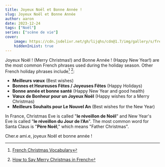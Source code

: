 ```yaml
---
title: Joyeux Noël et Bonne Année !
slug: Joyeux Noël et Bonne Année
author: aaron
date: 2023-12-24
tags: ["Noël"]
series: ["scène de vie"]
cover: 
    image: https://cdn.jsdelivr.net/gh/lijqhs/cdn@1.7/img/gallery/s/freestocks--Qf9JKLysUg-unsplash.jpg
    hiddenInList: true
---
```


Joyeux Noël ! (Merry Christmas!) and Bonne Année ! (Happy New Year!) are the most common French phrases used during the holiday season. Other French holiday phrases include[^1] [^2]:

[^1]: [French Christmas Vocabulary](https://www.frenchlearner.com/vocabulary/christmas/)
[^2]: [How to Say Merry Christmas in French](https://www.fluentu.com/blog/french/christmas-greetings-in-french/)

- **Meilleurs vœux** (Best wishes)
- **Bonnes et Heureuses Fêtes / Joyeuses Fêtes** (Happy Holidays)
- **Bonne année et bonne santé** (Happy New Year and good health)
- **Vœux de Bonheur pour un Joyeux Noël** (Happy wishes for a Merry Christmas)
- **Meilleurs Souhaits pour Le Nouvel An** (Best wishes for the New Year)

In France, Christmas Eve is called "**le réveillon de Noël**" and New Year's Eve is called "**le réveillon du Jour de l’An**". The most common word for Santa Claus is "**Père Noël**," which means "Father Christmas".

Cher.e ami.e, joyeux Noël et bonne année !